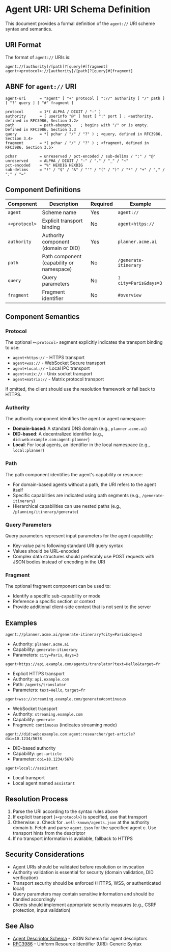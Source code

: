 # Agent URI: URI Schema Definition

This document provides a formal definition of the `agent://` URI scheme syntax and semantics.

## URI Format

The format of `agent://` URIs is:

```
agent://[authority]/[path]?[query]#[fragment]
agent+<protocol>://[authority]/[path]?[query]#[fragment]
```

## ABNF for `agent://` URI

```
agent-uri      = "agent" [ "+" protocol ] "://" authority [ "/" path ] [ "?" query ] [ "#" fragment ]

protocol       = 1*( ALPHA / DIGIT / "-" )
authority      = [ userinfo "@" ] host [ ":" port ] ; <authority, defined in RFC3986, Section 3.2>
path           = path-abempty    ; begins with "/" or is empty. Defined in RFC3986, Section 3.3
query          = *( pchar / "/" / "?" ) ; <query, defined in RFC3986, Section 3.4>
fragment       = *( pchar / "/" / "?" ) ; <fragment, defined in RFC3986, Section 3.5>

pchar          = unreserved / pct-encoded / sub-delims / ":" / "@"
unreserved     = ALPHA / DIGIT / "-" / "." / "_" / "~"
pct-encoded    = "%" HEXDIG HEXDIG
sub-delims     = "!" / "$" / "&" / "'" / "(" / ")" / "*" / "+" / "," / ";" / "="
```

## Component Definitions

| Component | Description | Required | Example |
|-----------|-------------|----------|---------|
| `agent` | Scheme name | Yes | `agent://` |
| `+<protocol>` | Explicit transport binding | No | `agent+https://` |
| `authority` | Authority component (domain or DID) | Yes | `planner.acme.ai` |
| `path` | Path component (capability or namespace) | No | `/generate-itinerary` |
| `query` | Query parameters | No | `?city=Paris&days=3` |
| `fragment` | Fragment identifier | No | `#overview` |

## Component Semantics

### Protocol

The optional `+<protocol>` segment explicitly indicates the transport binding to use:

- `agent+https://` - HTTPS transport
- `agent+wss://` - WebSocket Secure transport
- `agent+local://` - Local IPC transport
- `agent+unix://` - Unix socket transport
- `agent+matrix://` - Matrix protocol transport

If omitted, the client should use the resolution framework or fall back to HTTPS.

### Authority

The authority component identifies the agent or agent namespace:

- **Domain-based**: A standard DNS domain (e.g., `planner.acme.ai`)
- **DID-based**: A decentralized identifier (e.g., `did:web:example.com:agent:planner`)
- **Local**: For local agents, an identifier in the local namespace (e.g., `local:planner`)

### Path

The path component identifies the agent's capability or resource:

- For domain-based agents without a path, the URI refers to the agent itself
- Specific capabilities are indicated using path segments (e.g., `/generate-itinerary`)
- Hierarchical capabilities can use nested paths (e.g., `/planning/itinerary/generate`)

### Query Parameters

Query parameters represent input parameters for the agent capability:

- Key-value pairs following standard URI query syntax
- Values should be URL-encoded
- Complex data structures should preferably use POST requests with JSON bodies instead of encoding in the URI

### Fragment

The optional fragment component can be used to:

- Identify a specific sub-capability or mode
- Reference a specific section or context
- Provide additional client-side context that is not sent to the server

## Examples

```
agent://planner.acme.ai/generate-itinerary?city=Paris&days=3
```
- Authority: `planner.acme.ai`
- Capability: `generate-itinerary`
- Parameters: `city=Paris`, `days=3`

```
agent+https://api.example.com/agents/translator?text=Hello&target=fr
```
- Explicit HTTPS transport
- Authority: `api.example.com`
- Path: `/agents/translator`
- Parameters: `text=Hello`, `target=fr`

```
agent+wss://streaming.example.com/generate#continuous
```
- WebSocket transport
- Authority: `streaming.example.com`
- Capability: `generate`
- Fragment: `continuous` (indicates streaming mode)

```
agent://did:web:example.com:agent:researcher/get-article?doi=10.1234/5678
```
- DID-based authority
- Capability: `get-article`
- Parameter: `doi=10.1234/5678`

```
agent+local://assistant
```
- Local transport
- Local agent named `assistant`

## Resolution Process

1. Parse the URI according to the syntax rules above
2. If explicit transport (`+<protocol>`) is specified, use that transport
3. Otherwise:
   a. Check for `.well-known/agents.json` at the authority domain
   b. Fetch and parse `agent.json` for the specified agent
   c. Use transport hints from the descriptor
4. If no transport information is available, fallback to HTTPS

## Security Considerations

- Agent URIs should be validated before resolution or invocation
- Authority validation is essential for security (domain validation, DID verification)
- Transport security should be enforced (HTTPS, WSS, or authenticated local)
- Query parameters may contain sensitive information and should be handled accordingly
- Clients should implement appropriate security measures (e.g., CSRF protection, input validation)

## See Also

- [Agent Descriptor Schema](agent-descriptor-schema.json) - JSON Schema for agent descriptors
- [RFC3986](https://tools.ietf.org/html/rfc3986) - Uniform Resource Identifier (URI): Generic Syntax
